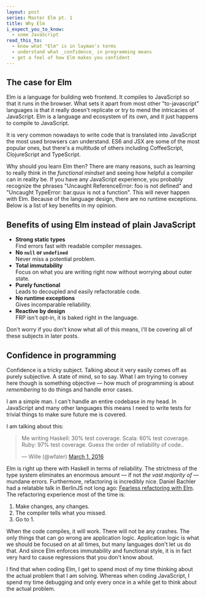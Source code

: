 ```yaml
---
layout: post
series: Master Elm pt. 1
title: Why Elm
i_expect_you_to_know:
  - some JavaScript
read_this_to:
  - know what "Elm" is in layman's terms
  - understand what _confidence_ in programming means
  - get a feel of how Elm makes you confident
---
```


## The case for Elm

Elm is a language for building web frontend. It compiles to JavaScript so that it runs in the browser. What sets it apart from most other "to-javascript" languages is that it really doesn't replicate or try to mend the intricacies of JavaScript. Elm is a language and ecosystem of its own, and it just happens to compile to JavaScript.

It is very common nowadays to write code that is translated into JavaScript the most used browsers can understand. ES6 and JSX are some of the most popular ones, but there's a multitude of others including CoffeeScript, ClojureScript and TypeScript.

Why should you learn Elm then? There are many reasons, such as learning to really think in the _functional mindset_ and seeing how helpful a compiler can in reality be. If you have any JavaScript experience, you probably recognize the phrases "Uncaught ReferenceError: foo is not defined" and "Uncaught TypeError: bar.quux is not a function". This will never happen with Elm. Because of the language design, there are no runtime exceptions. Below is a list of key benefits in my opinion.


## Benefits of using Elm instead of plain JavaScript

- **Strong static types**<br> Find errors fast with readable compiler messages.
- **No `null` or `undefined`**<br> Never miss a potential problem.
- **Total immutability**<br> Focus on what you are writing right now without worrying about outer state.
- **Purely functional**<br> Leads to decoupled and easily refactorable code.
- **No runtime exceptions**<br> Gives incomparable reliability.
- **Reactive by design**<br> FRP isn't opt-in, it is baked right in the language.

Don't worry if you don't know what all of this means, I'll be covering all of these subjects in later posts.


## Confidence in programming

Confidence is a tricky subject. Talking about it very easily comes off as purely subjective. A state of mind, so to say. What I am trying to convey here though is something objective &mdash; how much of programming is about _remembering_ to do things and handle error cases.

I am a simple man. I can't handle an entire codebase in my head. In JavaScript and many other languages this means I need to write tests for trivial things to make sure future me is covered.

I am talking about this:
<blockquote class="twitter-tweet" data-lang="en"><p lang="en" dir="ltr">Me writing Haskell: 30% test coverage. Scala: 60% test coverage. Ruby: 97% test coverage. Guess the order of reliability of code..</p>&mdash; Wille (@wfaler) <a href="https://twitter.com/wfaler/status/704807786660687874">March 1, 2016</a></blockquote>
<script async src="//platform.twitter.com/widgets.js" charset="utf-8"></script>

Elm is right up there with Haskell in terms of reliability. The strictness of the type system eliminates an enormous amount &mdash; if not _the vast majority of_ &mdash; mundane errors. Furthermore, refactoring is incredibly nice. Daniel Bachler had a relatable talk in BerlinJS not long ago: [Fearless refactoring with Elm](http://slides.com/danielbachler/fearless-refactoring-with-elm#/). The refactoring experience most of the time is:

1. Make changes, any changes.
2. The compiler tells what you missed.
3. Go to 1.

When the code compiles, it will work. There will not be any crashes. The only things that can go wrong are application logic. Application logic is what we should be focused on at all times, but many languages don't let us do that. And since Elm enforces immutability and functional style, it is in fact very hard to cause regressions that you don't know about.

I find that when coding Elm, I get to spend most of my time thinking about the actual problem that I am solving. Whereas when coding JavaScript, I spend my time debugging and only every once in a while get to think about the actual problem.
